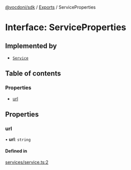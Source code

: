 [@vocdoni/sdk](/sdk) / [Exports](../modules.md) / ServiceProperties

# Interface: ServiceProperties

## Implemented by

- [`Service`](../classes/Service.md)

## Table of contents

### Properties

- [url](ServiceProperties.md#url)

## Properties

### url

• **url**: `string`

#### Defined in

[services/service.ts:2](https://github.com/vocdoni/vocdoni-sdk/blob/2c8c18a/src/services/service.ts#L2)
